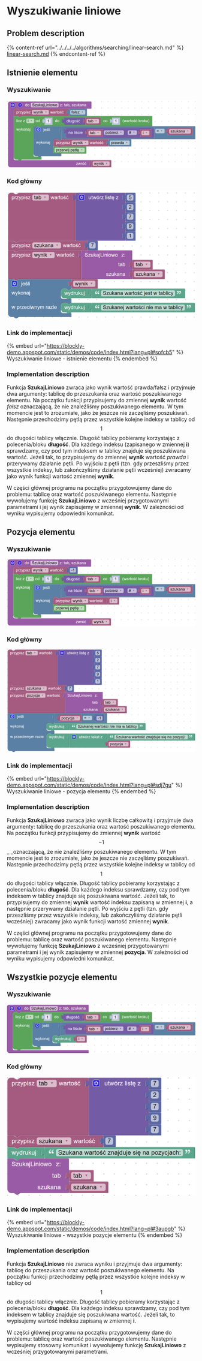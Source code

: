 # Wyszukiwanie liniowe

## Problem description

{% content-ref url="../../../../algorithms/searching/linear-search.md" %}
[linear-search.md](../../../../algorithms/searching/linear-search.md)
{% endcontent-ref %}

## Istnienie elementu

### Wyszukiwanie

![Funkcja sprawdzająca, czy element znajduje się w tablicy](<../../../../.gitbook/assets/image (26).png>)

### Kod główny

![Przykładowe zastosowanie funkcji](<../../../../.gitbook/assets/image (27).png>)

### Link do implementacji

{% embed url="https://blockly-demo.appspot.com/static/demos/code/index.html?lang=pl#sofcb5" %}
Wyszukiwanie liniowe - istnienie elementu
{% endembed %}

### Implementation description

Funkcja **SzukajLiniowo** zwraca jako wynik wartość prawda/fałsz i przyjmuje dwa argumenty: tablicę do przeszukania oraz wartość poszukiwanego elementu. Na początku funkcji przypisujemy do zmiennej **wynik** wartość _fałsz_ oznaczającą, że nie znaleźliśmy poszukiwanego elementu. W tym momencie jest to zrozumiałe, jako że jeszcze nie zaczęliśmy poszukiwań. Następnie przechodzimy pętlą przez wszystkie kolejne indeksy w tablicy od $$1$$ do długości tablicy włącznie. Długość tablicy pobieramy korzystając z polecenia/bloku **długość**. Dla każdego indeksu (zapisanego w zmiennej **i**) sprawdzamy, czy pod tym indeksem w tablicy znajduje się poszukiwana wartość. Jeżeli tak, to przypisujemy do zmiennej **wynik** wartość _prawda_ i przerywamy działanie pętli. Po wyjściu z pętli (tzn. gdy przeszliśmy przez wszystkie indeksy, lub zakończyliśmy działanie pętli wcześniej) zwracamy jako wynik funkcji wartość zmiennej **wynik**.

W części głównej programu na początku przygotowujemy dane do problemu: tablicę oraz wartość poszukiwanego elementu. Następnie wywołujemy funkcję **SzukajLiniowo** z wcześniej przygotowanymi parametrami i jej wynik zapisujemy w zmiennej **wynik**. W zależności od wyniku wypisujemy odpowiedni komunikat.

## Pozycja elementu

### Wyszukiwanie

![Funkcja znajdująca pozycję elementu w tablicy](<../../../../.gitbook/assets/image (28).png>)

### Kod główny

![Przykładowe zastosowanie funkcji](<../../../../.gitbook/assets/image (29).png>)

### Link do implementacji

{% embed url="https://blockly-demo.appspot.com/static/demos/code/index.html?lang=pl#sdj7gu" %}
Wyszukiwanie liniowe - pozycja elementu
{% endembed %}

### Implementation description

Funkcja **SzukajLiniowo** zwraca jako wynik liczbę całkowitą i przyjmuje dwa argumenty: tablicę do przeszukania oraz wartość poszukiwanego elementu. Na początku funkcji przypisujemy do zmiennej **wynik** wartość $$-1$$_ _oznaczającą, że nie znaleźliśmy poszukiwanego elementu. W tym momencie jest to zrozumiałe, jako że jeszcze nie zaczęliśmy poszukiwań. Następnie przechodzimy pętlą przez wszystkie kolejne indeksy w tablicy od $$1$$ do długości tablicy włącznie. Długość tablicy pobieramy korzystając z polecenia/bloku **długość**. Dla każdego indeksu sprawdzamy, czy pod tym indeksem w tablicy znajduje się poszukiwana wartość. Jeżeli tak, to przypisujemy do zmiennej **wynik** wartość indeksu zapisaną w zmiennej **i**, a następnie przerywamy działanie pętli. Po wyjściu z pętli (tzn. gdy przeszliśmy przez wszystkie indeksy, lub zakończyliśmy działanie pętli wcześniej) zwracamy jako wynik funkcji wartość zmiennej **wynik**.

W części głównej programu na początku przygotowujemy dane do problemu: tablicę oraz wartość poszukiwanego elementu. Następnie wywołujemy funkcję **SzukajLiniowo** z wcześniej przygotowanymi parametrami i jej wynik zapisujemy w zmiennej **pozycja**. W zależności od wyniku wypisujemy odpowiedni komunikat.

## Wszystkie pozycje elementu

### Wyszukiwanie

![Funkcja wypisująca wszystkie wystąpienia elementu w tablicy](<../../../../.gitbook/assets/image (30).png>)

### Kod główny

![Przykładowe zastosowanie funkcji](<../../../../.gitbook/assets/image (31).png>)

### Link do implementacji

{% embed url="https://blockly-demo.appspot.com/static/demos/code/index.html?lang=pl#3aupgb" %}
Wyszukiwanie liniowe - wszystkie pozycje elementu
{% endembed %}

### Implementation description

Funkcja **SzukajLiniowo** nie zwraca wyniku i przyjmuje dwa argumenty: tablicę do przeszukania oraz wartość poszukiwanego elementu. Na początku funkcji przechodzimy pętlą przez wszystkie kolejne indeksy w tablicy od $$1$$ do długości tablicy włącznie. Długość tablicy pobieramy korzystając z polecenia/bloku **długość**. Dla każdego indeksu sprawdzamy, czy pod tym indeksem w tablicy znajduje się poszukiwana wartość. Jeżeli tak, to wypisujemy wartość indeksu zapisaną w zmiennej **i**.

W części głównej programu na początku przygotowujemy dane do problemu: tablicę oraz wartość poszukiwanego elementu. Następnie wypisujemy stosowny komunikat i wywołujemy funkcję **SzukajLiniowo** z wcześniej przygotowanymi parametrami.
